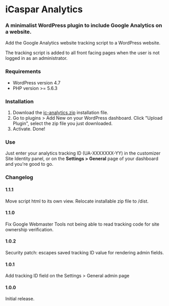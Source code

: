 # iCaspar Analytics

### A minimalist WordPress plugin to include Google Analytics on a website.

Add the Google Analytics website tracking script to a WordPress website.

The tracking script is added to all front facing pages when the user is not logged in as an administrator.

### Requirements

* WordPress version 4.7
* PHP version >= 5.6.3

### Installation

1. Download the [ic-analytics.zip](https://github.com/iCaspar/ic-analytics/blob/master/dist/ic-analytics.zip) installation file.
2. Go to plugins > Add New on your WordPress dashboard. Click "Upload Plugin", select the zip file you just downloaded.
3. Activate. Done!

### Use

Just enter your analytics tracking ID (UA-XXXXXXX-YY) in the customizer Site Identity panel, or on the **Settings > General** 
page of your dashboard and you're good to go.

### Changelog

#### 1.1.1

Move script html to its own view.
Relocate installable zip file to /dist.

#### 1.1.0

Fix Google Webmaster Tools not being able to read tracking code for site ownership verification.

#### 1.0.2

Security patch: escapes saved tracking ID value for rendering admin fields.

#### 1.0.1

Add tracking ID field on the Settings > General admin page

#### 1.0.0

Initial release.